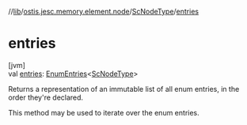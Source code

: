 //[lib](../../../index.md)/[ostis.jesc.memory.element.node](../index.md)/[ScNodeType](index.md)/[entries](entries.md)

# entries

[jvm]\
val [entries](entries.md): [EnumEntries](https://kotlinlang.org/api/latest/jvm/stdlib/kotlin.enums/-enum-entries/index.html)&lt;[ScNodeType](index.md)&gt;

Returns a representation of an immutable list of all enum entries, in the order they're declared.

This method may be used to iterate over the enum entries.
